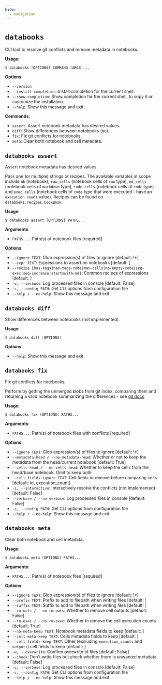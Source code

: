 ```yaml
---
hide:
  - navigation
---
```

<!-- [[[cog
import subprocess

import cog
from typer_cli.main import app

result = subprocess.run(
    [
        "python",
        "-m",
        "typer_cli",
        "databooks.cli",
        "utils",
        "docs",
        "--name",
        "databooks",
    ],
    stdout=subprocess.PIPE,
    stderr=subprocess.PIPE,
    encoding="utf-8",
)
cog.out(result.stdout)
]]] -->
# `databooks`

CLI tool to resolve git conflicts and remove metadata in notebooks.

**Usage**:

```console
$ databooks [OPTIONS] COMMAND [ARGS]...
```

**Options**:

* `--version`
* `--install-completion`: Install completion for the current shell.
* `--show-completion`: Show completion for the current shell, to copy it or customize the installation.
* `--help`: Show this message and exit.

**Commands**:

* `assert`: Assert notebook metadata has desired values.
* `diff`: Show differences between notebooks (not...
* `fix`: Fix git conflicts for notebooks.
* `meta`: Clear both notebook and cell metadata.

## `databooks assert`

Assert notebook metadata has desired values.

Pass one (or multiple) strings or recipes. The available variables in scope include
 `nb` (notebook), `raw_cells` (notebook cells of `raw` type), `md_cells` (notebook
 cells of `markdown` type), `code_cells` (notebook cells of `code` type) and
 `exec_cells` (notebook cells of `code` type that were executed - have an `execution
 count` value). Recipes can be found on `databooks.recipes.CookBook`.

**Usage**:

```console
$ databooks assert [OPTIONS] PATHS...
```

**Arguments**:

* `PATHS...`: Path(s) of notebook files  [required]

**Options**:

* `--ignore TEXT`: Glob expression(s) of files to ignore  [default: !*]
* `--expr TEXT`: Expressions to assert on notebooks  [default: ]
* `--recipe [has-tags|has-tags-code|max-cells|no-empty-code|seq-exec|seq-increase|startswith-md]`: Common recipes of expressions  [default: ]
* `-v, --verbose`: Log processed files in console  [default: False]
* `-c, --config PATH`: Get CLI options from configuration file
* `--help / --no-help`: Show this message and exit

## `databooks diff`

Show differences between notebooks (not implemented).

**Usage**:

```console
$ databooks diff [OPTIONS]
```

**Options**:

* `--help`: Show this message and exit.

## `databooks fix`

Fix git conflicts for notebooks.

Perform by getting the unmerged blobs from git index, comparing them and returning
 a valid notebook summarizing the differences - see
 [git docs](https://git-scm.com/docs/git-ls-files).

**Usage**:

```console
$ databooks fix [OPTIONS] PATHS...
```

**Arguments**:

* `PATHS...`: Path(s) of notebook files with conflicts  [required]

**Options**:

* `--ignore TEXT`: Glob expression(s) of files to ignore  [default: !*]
* `--metadata-head / --no-metadata-head`: Whether or not to keep the metadata from the head/current notebook  [default: True]
* `--cells-head / --no-cells-head`: Whether to keep the cells from the head/base notebook. Omit to keep both
* `--cell-fields-ignore TEXT`: Cell fields to remove before comparing cells  [default: id, execution_count]
* `-i, --interactive`: Interactively resolve the conflicts (not implemented)  [default: False]
* `--verbose / --no-verbose`: Log processed files in console  [default: False]
* `-c, --config PATH`: Get CLI options from configuration file
* `--help / --no-help`: Show this message and exit

## `databooks meta`

Clear both notebook and cell metadata.

**Usage**:

```console
$ databooks meta [OPTIONS] PATHS...
```

**Arguments**:

* `PATHS...`: Path(s) of notebook files  [required]

**Options**:

* `--ignore TEXT`: Glob expression(s) of files to ignore  [default: !*]
* `--prefix TEXT`: Prefix to add to filepath when writing files  [default: ]
* `--suffix TEXT`: Suffix to add to filepath when writing files  [default: ]
* `--rm-outs / --no-rm-outs`: Whether to remove cell outputs  [default: False]
* `--rm-exec / --no-rm-exec`: Whether to remove the cell execution counts  [default: True]
* `--nb-meta-keep TEXT`: Notebook metadata fields to keep  [default: ]
* `--cell-meta-keep TEXT`: Cells metadata fields to keep  [default: ]
* `--cell-fields-keep TEXT`: Other (excluding `execution_counts` and `outputs`) cell fields to keep  [default: ]
* `-w, --overwrite`: Confirm overwrite of files  [default: False]
* `--check`: Don't write files but check whether there is unwanted metadata  [default: False]
* `-v, --verbose`: Log processed files in console  [default: False]
* `-c, --config PATH`: Get CLI options from configuration file
* `--help / --no-help`: Show this message and exit

<!-- [[[end]]] -->

